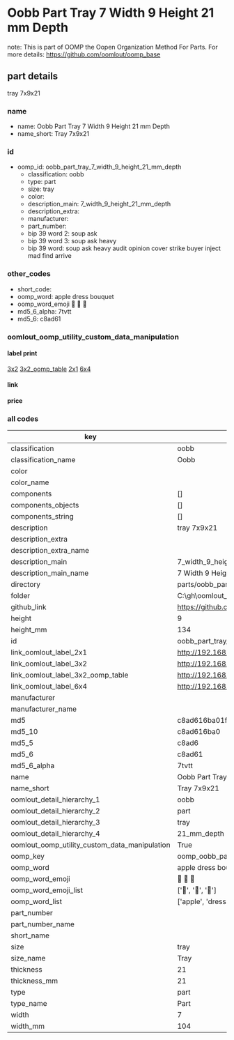# Oobb Part Tray 7 Width 9 Height 21 mm Depth  

note: This is part of OOMP the Oopen Organization Method For Parts. For more details: https://github.com/oomlout/oomp_base

##  part details
  



tray 7x9x21



### name
* name: Oobb Part Tray 7 Width 9 Height 21 mm Depth
* name_short: Tray 7x9x21 
### id
* oomp_id: oobb_part_tray_7_width_9_height_21_mm_depth
  * classification: oobb
  * type: part
  * size: tray
  * color: 
  * description_main: 7_width_9_height_21_mm_depth
  * description_extra: 
  * manufacturer: 
  * part_number: 
  * bip 39 word 2: soup ask
  * bip 39 word 3: soup ask heavy
  * bip 39 word: soup ask heavy audit opinion cover strike buyer inject mad find arrive

### other_codes
* short_code: 
* oomp_word: apple dress bouquet
* oomp_word_emoji :apple: :dress: :bouquet:
* md5_6_alpha: 7tvtt
* md5_6: c8ad61






### oomlout_oomp_utility_custom_data_manipulation
#### label print
[3x2](http://192.168.1.245:1112/?label=oomp%207tvtt)
[3x2_oomp_table](http://192.168.1.108:1112/?label=oomp%207tvtt)
[2x1](http://192.168.1.242:1112/?label=oomp%207tvtt)
[6x4](http://192.168.1.55:1112/?label=oomp%207tvtt)    

#### link

                              

#### price







### all codes 
| key | value |  
| --- | --- |  
| classification | oobb |  
| classification_name | Oobb |  
| color |  |  
| color_name |  |  
| components | [] |  
| components_objects | [] |  
| components_string | [] |  
| description | tray 7x9x21 |  
| description_extra |  |  
| description_extra_name |  |  
| description_main | 7_width_9_height_21_mm_depth |  
| description_main_name | 7 Width 9 Height 21 mm Depth |  
| directory | parts/oobb_part_tray_7_width_9_height_21_mm_depth |  
| folder | C:\gh\oomlout_oobb_version_4_generated_parts\parts\oobb_part_tray_7_width_9_height_21_mm_depth |  
| github_link | https://github.com/oomlout/oomlout_oomp_part_src/tree/main/parts/oobb_part_tray_7_width_9_height_21_mm_depth |  
| height | 9 |  
| height_mm | 134 |  
| id | oobb_part_tray_7_width_9_height_21_mm_depth |  
| link_oomlout_label_2x1 | http://192.168.1.242:1112/?label=oomp%207tvtt |  
| link_oomlout_label_3x2 | http://192.168.1.245:1112/?label=oomp%207tvtt |  
| link_oomlout_label_3x2_oomp_table | http://192.168.1.108:1112/?label=oomp%207tvtt |  
| link_oomlout_label_6x4 | http://192.168.1.55:1112/?label=oomp%207tvtt |  
| manufacturer |  |  
| manufacturer_name |  |  
| md5 | c8ad616ba01f7ae0c64db0f0d4c3567f |  
| md5_10 | c8ad616ba0 |  
| md5_5 | c8ad6 |  
| md5_6 | c8ad61 |  
| md5_6_alpha | 7tvtt |  
| name | Oobb Part Tray 7 Width 9 Height 21 mm Depth |  
| name_short | Tray 7x9x21  |  
| oomlout_detail_hierarchy_1 | oobb |  
| oomlout_detail_hierarchy_2 | part |  
| oomlout_detail_hierarchy_3 | tray |  
| oomlout_detail_hierarchy_4 | 21_mm_depth |  
| oomlout_oomp_utility_custom_data_manipulation | True |  
| oomp_key | oomp_oobb_part_tray_7_width_9_height_21_mm_depth |  
| oomp_word | apple dress bouquet |  
| oomp_word_emoji | :apple: :dress: :bouquet: |  
| oomp_word_emoji_list | [':apple:', ':dress:', ':bouquet:'] |  
| oomp_word_list | ['apple', 'dress', 'bouquet'] |  
| part_number |  |  
| part_number_name |  |  
| short_name |  |  
| size | tray |  
| size_name | Tray |  
| thickness | 21 |  
| thickness_mm | 21 |  
| type | part |  
| type_name | Part |  
| width | 7 |  
| width_mm | 104 |  
